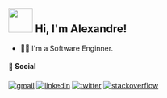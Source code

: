 <h2>
  <img src="https://raw.githubusercontent.com/TheDudeThatCode/TheDudeThatCode/master/Assets/Developer.gif" width="48"> Hi, I'm Alexandre!
</h2>

<ul>
 <li>
  <span>
   👨‍💻 I'm a Software Enginner.
  </span>
 </li>
</ul>

#### 👥 Social

<a href="mailto:contado.alexandre.costa@gmail.com" target="_blank">
  <img align="center" src="https://img.shields.io/badge/-Email-77133E?style=flat&logo=gmail" alt="gmail"/>  
</a>
<a href="https://www.linkedin.com/in/alexandre-costa-dos-santos/" target="_blank">
  <img align="center" src="https://img.shields.io/badge/-LinkedIn-77133E?style=flat&logo=linkedin" alt="linkedin"/>
</a>
<a href="https://twitter.com/alexandredevv" target="_blank">
  <img align="center" src="https://img.shields.io/badge/-Twitter-77133E?style=flat&logo=twitter" alt="twitter"/>  
</a>
<a href="https://stackoverflow.com/users/14507918/alexandre-costa" target="_blank">
  <img align="center" src="https://img.shields.io/badge/-StackOverflow-77133E?style=flat&logo=stackoverflow" alt="stackoverflow"/>  
</a>
